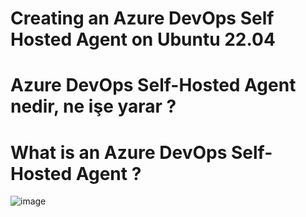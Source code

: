 # Creating an Azure DevOps Self Hosted Agent on Ubuntu 22.04



# Azure DevOps Self-Hosted Agent nedir, ne işe yarar ?
# What is an Azure DevOps Self-Hosted Agent ?


![image](https://user-images.githubusercontent.com/93924485/227070225-c02f7135-d6e9-44b8-b058-d8c3c5f0cab5.png)
